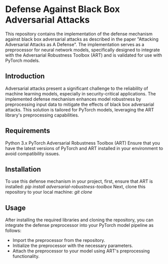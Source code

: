 # Defense Against Black Box Adversarial Attacks

This repository contains the implementation of the defense mechanism against black box adversarial attacks as described 
in the paper "Attacking Adversarial Attacks as A Defense". The implementation serves as a preprocessor for neural network models,
specifically designed to integrate with the Adversarial Robustness Toolbox (ART) and is validated for use with PyTorch models.

## Introduction

Adversarial attacks present a significant challenge to the reliability of machine learning models, 
especially in security-critical applications. The implemented defense mechanism enhances model 
robustness by preprocessing input data to mitigate the effects of black box adversarial attacks. 
This solution is tailored for PyTorch models, leveraging the ART library's preprocessing capabilities.

## Requirements

Python 3.x
PyTorch
Adversarial Robustness Toolbox (ART)
Ensure that you have the latest versions of PyTorch and ART installed in your environment to avoid compatibility issues.

## Installation

To use this defense mechanism in your project, first, ensure that ART is installed:
_pip install adversarial-robustness-toolbox_ 
Next, clone this repository to your local machine:
_git clone <repository-url>_ 

## Usage

After installing the required libraries and cloning the repository, 
you can integrate the defense preprocessor into your PyTorch model pipeline as follows:
- Import the preprocessor from the repository.
- Initialize the preprocessor with the necessary parameters.
- Attach the preprocessor to your model using ART's preprocessing functionality.
